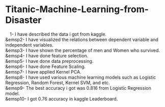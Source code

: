 # Titanic-Machine-Learning-from-Disaster <br />
&emsp;1- I have described the data i got from kaggle.<br />
&emsp2- I have visualized the relations between dependent variable and independent variables.<br />
&emsp3- I have shown the percentage of men and Women who survived.<br />
&emsp4- I have done feature selection.<br />
&emsp5- I have done data preprocessing.<br />
&emsp6- I have done Feature Scaling.<br />
&emsp7- I have applied Kernel PCA.<br />
&emsp8- I have used various machine learning models such as Logistic Regression, Random Forest, Kernel SVM, and etc.<br />
&emsp9- The best accuracy i got was 0.816 from Logistic Regression model.<br />
&emsp10- I got 0.76 accuracy in kaggle Leaderboard.<br />
